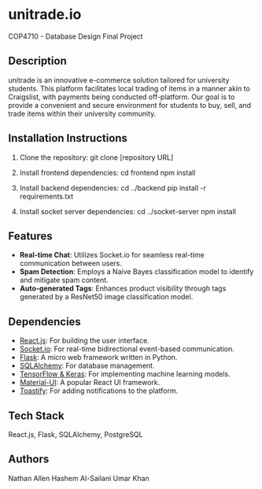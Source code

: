 # unitrade.io
COP4710 - Database Design Final Project

## Description
unitrade is an innovative e-commerce solution tailored for university students. This platform facilitates local trading of items in a manner akin to Craigslist, with payments being conducted off-platform. Our goal is to provide a convenient and secure environment for students to buy, sell, and trade items within their university community.

## Installation Instructions
1. Clone the repository:
git clone [repository URL]

2. Install frontend dependencies:
cd frontend
npm install

3. Install backend dependencies:
cd ../backend
pip install -r requirements.txt

4. Install socket server dependencies:
cd ../socket-server
npm install


## Features
- **Real-time Chat**: Utilizes Socket.io for seamless real-time communication between users.
- **Spam Detection**: Employs a Naive Bayes classification model to identify and mitigate spam content.
- **Auto-generated Tags**: Enhances product visibility through tags generated by a ResNet50 image classification model.

## Dependencies
- [React.js](https://reactjs.org/): For building the user interface.
- [Socket.io](https://socket.io/): For real-time bidirectional event-based communication.
- [Flask](https://flask.palletsprojects.com/): A micro web framework written in Python.
- [SQLAlchemy](https://www.sqlalchemy.org/): For database management.
- [TensorFlow & Keras](https://www.tensorflow.org/): For implementing machine learning models.
- [Material-UI](https://material-ui.com/): A popular React UI framework.
- [Toastify](https://fkhadra.github.io/react-toastify/): For adding notifications to the platform.

## Tech Stack
React.js, Flask, SQLAlchemy, PostgreSQL

## Authors
Nathan Allen
Hashem Al-Sailani
Umar Khan
